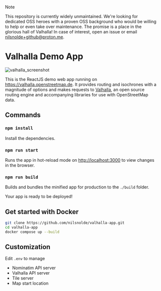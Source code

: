 > [!NOTE]
> This repository is currently widely unmaintained. We're looking for dedicated OSS heroes with a proven OSS background who would be willing to help or even take over maintenance. The promise is a place in the glorious hall of Valhalla! In case of interest, open an issue or email nilsnolde+github@proton.me.

# Valhalla Demo App

![valhalla_screenshot](https://user-images.githubusercontent.com/10322094/144841673-18ec0772-129d-443e-a040-5172480b0f92.png)

This is the ReactJS demo web app running on https://valhalla.openstreetmap.de. It provides routing and isochrones with a magnitude of options and makes requests to [Valhalla](https://github.com/valhalla/valhalla), an open source routing engine and accompanying libraries for use with OpenStreetMap data.

## Commands

### `npm install`

Install the dependencies.

### `npm run start`

Runs the app in hot-reload mode on [http://localhost:3000](http://localhost:3000) to view changes in the browser.

### `npm run build`

Builds and bundles the minified app for production to the `./build` folder.

Your app is ready to be deployed!

## Get started with Docker
```bash
git clone https://github.com/nilsnolde/valhalla-app.git
cd valhalla-app
docker compose up --build
```

## Customization
Edit `.env` to manage
- Nominatim API server
- Valhalla API server
- Tile server
- Map start location
